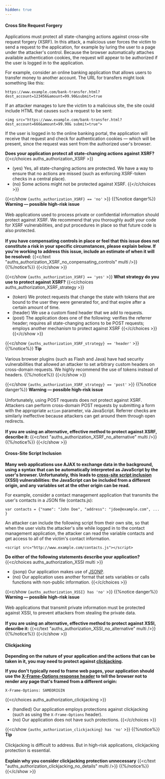 ```yaml
---
hidden: true
---
```

#### Cross Site Request Forgery
Applications must protect all state-changing actions against cross-site request forgery (XSRF). In this attack, a malicious user forces the victim to send a request to the application, for example by luring the user to a page under the attacker's control. Because the browser automatically attaches available authentication cookies, the request will appear to be authorized if the user is logged in to the application.

For example, consider an online banking application that allows users to transfer money to another account. The URL for transfers might look something like this:

`https://www.example.com/bank-transfer.html?dest_account=123456&amount=99.90&submit=true`

If an attacker manages to lure the victim to a malicious site, the site could include HTML that causes such a request to be sent:

`<img src="https://www.example.com/bank-transfer.html?dest_account=666&amount=99.90& submit=true">`

If the user is logged in to the online banking portal, the application will receive that request and check for authentication cookies — which will be present, since the request was sent from the authorized user's browser.

**Does your application protect all state-changing actions against XSRF?**
{{<c/choices auths_authorization_XSRF  >}}
* (yes) Yes, all state-changing actions are protected. We have a way to ensure that no actions are missed (such as enforcing XSRF-token checks in a central place).
* (no) Some actions might not be protected against XSRF.
{{</c/choices >}}

{{<c/show `{auths_authorization_XSRF} == 'no'` >}}
{{%notice danger%}}
**Warning — possible high-risk issue**\
\
Web applications used to process private or confidential information should protect against XSRF. We recommend that you thoroughly audit your code for XSRF vulnerabilities, and put procedures in place so that future code is also protected.\
\
**If you have compensating controls in place or feel that this issue does not constitute a risk in your specific circumstances, please explain below. If you're working to address this issue, include an estimate of when it will be resolved:**
{{<c/text "auths_authorization_XSRF_no_conpensating_controls" multi />}}
{{%/notice%}}
{{</c/show >}}

{{<c/show `{auths_authorization_XSRF} == 'yes'` >}}
**What strategy do you use to protect against XSRF?**
{{<c/choices auths_authorization_XSRF_strategy  >}}
* (token) We protect requests that change the state with tokens that are bound to the user they were generated for, and that expire after a certain amount of time.
* (header) We use a custom fixed header that we add to requests.
* (post) The application does one of the following: verifies the referrer header; requires all state-changing actions to be POST requests; employs another mechanism to protect against XSRF
{{</c/choices >}}
{{</c/show >}}

{{<c/show `{auths_authorization_XSRF_strategy} == 'header'` >}}
{{%notice%}}
**Tip**\
\
Various browser plugins (such as Flash and Java) have had security vulnerabilities that allowed an attacker to set arbitrary custom headers on cross-domain requests. We highly recommend the use of tokens instead of headers.
{{%/notice%}}
{{</c/show >}}

{{<c/show `{auths_authorization_XSRF_strategy} == 'post'` >}}
{{%notice danger%}}
**Warning — possible high-risk issue**\
\
Unfortunately, using POST requests does not protect against XSRF. Attackers can perform cross-domain POST requests by submitting a form with the appropriate `action` parameter, via JavaScript. Referrer checks are similarly ineffective because attackers can get around them through open redirects.\
\
**If you are using an alternative, effective method to protect against XSRF, describe it:**
{{<c/text "auths_authorization_XSRF_no_alternative" multi />}}
{{%/notice%}}
{{</c/show >}}








#### Cross-Site Script Inclusion
**Many web applications use AJAX to exchange data in the background, using a syntax that can be automatically interpreted as JavaScript by the user's browser. Unfortunately, this leads to [cross-site script inclusion](http://capec.mitre.org/data/definitions/111.html) (XSSI) vulnerabilities: the JavaScript can be included from a different origin, and any variables set at the other origin can be read.**

For example, consider a contact management application that transmits the user's contacts in a JSON file (contacts.js):

`var contacts = {"name": "John Doe", "address": "jdoe@example.com", ... }`

An attacker can include the following script from their own site, so that when the user visits the attacker's site while logged in to the contact management application, the attacker can read the variable contacts and get access to all of the victim's contact information.

`<script src="http://www.example.com/contacts.js"></script>`

**Do either of the following statements describe your application?**
{{<c/choices auths_authorization_XSSI multi >}}
* (jsonp) Our application makes use of [JSONP](http://en.wikipedia.org/wiki/JSONP).
* (no) Our application uses another format that sets variables or calls functions with non-public information.
{{</c/choices >}}

{{<c/show `{auths_authorization_XSSI} has 'no'` >}}
{{%notice danger%}}
**Warning — possible high-risk issue**\
\
Web applications that transmit private information must be protected against XSSI, to prevent attackers from stealing the private data.\
\
**If you are using an alternative, effective method to protect against XSSI, describe it:**
{{<c/text "auths_authorization_XSSI_no_alternative" multi />}}
{{%/notice%}}
{{</c/show >}}






#### Clickjacking
**Depending on the nature of your application and the actions that can be taken in it, you may need to protect against [clickjacking](https://www.owasp.org/index.php/Clickjacking).**

**If you don't typically need to frame web pages, your application should use the [X-Frame-Options response header](https://developer.mozilla.org/en/the_x-frame-options_response_header) to tell the browser not to render any page that's framed from a different origin:**

`X-Frame-Options: SAMEORIGIN`

{{<c/choices auths_authorization_clickjacking  >}}
* (handled) Our application employs protections against clickjacking (such as using the `X-Frame-Options` header).
* (no) Our application does not have such protections.
{{</c/choices >}}

{{<c/show `{auths_authorization_clickjacking} has 'no'` >}}
{{%notice%}}
**Tip**\
\
Clickjacking is difficult to address. But in high-risk applications, clickjacking protection is essential.\
\
**Explain why you consider clickjacking protection unnecessary**
{{<c/text "auths_authorization_clickjacking_no_details" multi />}}
{{%/notice%}}
{{</c/show >}}